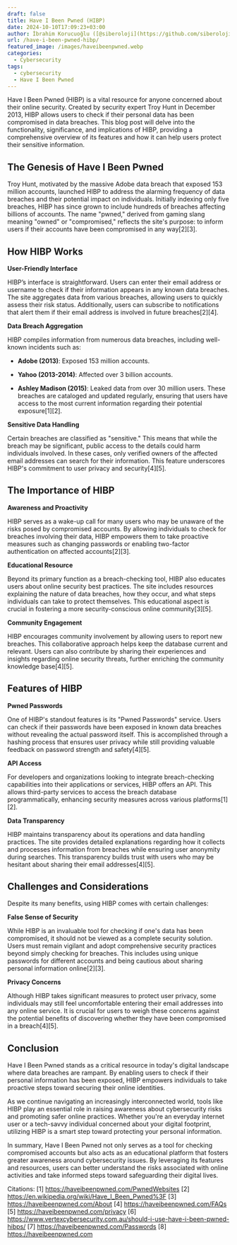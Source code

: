 ```yaml
---
draft: false
title: Have I Been Pwned (HIBP)
date: 2024-10-10T17:09:23+03:00
author: İbrahim Korucuoğlu ([@siberoloji](https://github.com/siberoloji))
url: /have-i-been-pwned-hibp/
featured_image: /images/haveibeenpwned.webp
categories:
  - Cybersecurity
tags:
  - cybersecurity
  - Have I Been Pwned
---
```



Have I Been Pwned (HIBP) is a vital resource for anyone concerned about their online security. Created by security expert Troy Hunt in December 2013, HIBP allows users to check if their personal data has been compromised in data breaches. This blog post will delve into the functionality, significance, and implications of HIBP, providing a comprehensive overview of its features and how it can help users protect their sensitive information.



## The Genesis of Have I Been Pwned



Troy Hunt, motivated by the massive Adobe data breach that exposed 153 million accounts, launched HIBP to address the alarming frequency of data breaches and their potential impact on individuals. Initially indexing only five breaches, HIBP has since grown to include hundreds of breaches affecting billions of accounts. The name "pwned," derived from gaming slang meaning "owned" or "compromised," reflects the site's purpose: to inform users if their accounts have been compromised in any way[2][3].



## How HIBP Works



**User-Friendly Interface**



HIBP’s interface is straightforward. Users can enter their email address or username to check if their information appears in any known data breaches. The site aggregates data from various breaches, allowing users to quickly assess their risk status. Additionally, users can subscribe to notifications that alert them if their email address is involved in future breaches[2][4].



**Data Breach Aggregation**



HIBP compiles information from numerous data breaches, including well-known incidents such as:


* **Adobe (2013)**: Exposed 153 million accounts.

* **Yahoo (2013-2014)**: Affected over 3 billion accounts.

* **Ashley Madison (2015)**: Leaked data from over 30 million users.
These breaches are cataloged and updated regularly, ensuring that users have access to the most current information regarding their potential exposure[1][2].



**Sensitive Data Handling**



Certain breaches are classified as "sensitive." This means that while the breach may be significant, public access to the details could harm individuals involved. In these cases, only verified owners of the affected email addresses can search for their information. This feature underscores HIBP's commitment to user privacy and security[4][5].



## The Importance of HIBP



**Awareness and Proactivity**



HIBP serves as a wake-up call for many users who may be unaware of the risks posed by compromised accounts. By allowing individuals to check for breaches involving their data, HIBP empowers them to take proactive measures such as changing passwords or enabling two-factor authentication on affected accounts[2][3].



**Educational Resource**



Beyond its primary function as a breach-checking tool, HIBP also educates users about online security best practices. The site includes resources explaining the nature of data breaches, how they occur, and what steps individuals can take to protect themselves. This educational aspect is crucial in fostering a more security-conscious online community[3][5].



**Community Engagement**



HIBP encourages community involvement by allowing users to report new breaches. This collaborative approach helps keep the database current and relevant. Users can also contribute by sharing their experiences and insights regarding online security threats, further enriching the community knowledge base[4][5].



## Features of HIBP



**Pwned Passwords**



One of HIBP's standout features is its "Pwned Passwords" service. Users can check if their passwords have been exposed in known data breaches without revealing the actual password itself. This is accomplished through a hashing process that ensures user privacy while still providing valuable feedback on password strength and safety[4][5].



**API Access**



For developers and organizations looking to integrate breach-checking capabilities into their applications or services, HIBP offers an API. This allows third-party services to access the breach database programmatically, enhancing security measures across various platforms[1][2].



**Data Transparency**



HIBP maintains transparency about its operations and data handling practices. The site provides detailed explanations regarding how it collects and processes information from breaches while ensuring user anonymity during searches. This transparency builds trust with users who may be hesitant about sharing their email addresses[4][5].



## Challenges and Considerations



Despite its many benefits, using HIBP comes with certain challenges:



**False Sense of Security**



While HIBP is an invaluable tool for checking if one's data has been compromised, it should not be viewed as a complete security solution. Users must remain vigilant and adopt comprehensive security practices beyond simply checking for breaches. This includes using unique passwords for different accounts and being cautious about sharing personal information online[2][3].



**Privacy Concerns**



Although HIBP takes significant measures to protect user privacy, some individuals may still feel uncomfortable entering their email addresses into any online service. It is crucial for users to weigh these concerns against the potential benefits of discovering whether they have been compromised in a breach[4][5].



## Conclusion



Have I Been Pwned stands as a critical resource in today's digital landscape where data breaches are rampant. By enabling users to check if their personal information has been exposed, HIBP empowers individuals to take proactive steps toward securing their online identities.



As we continue navigating an increasingly interconnected world, tools like HIBP play an essential role in raising awareness about cybersecurity risks and promoting safer online practices. Whether you're an everyday internet user or a tech-savvy individual concerned about your digital footprint, utilizing HIBP is a smart step toward protecting your personal information.



In summary, Have I Been Pwned not only serves as a tool for checking compromised accounts but also acts as an educational platform that fosters greater awareness around cybersecurity issues. By leveraging its features and resources, users can better understand the risks associated with online activities and take informed steps toward safeguarding their digital lives.



Citations: [1] https://haveibeenpwned.com/PwnedWebsites [2] https://en.wikipedia.org/wiki/Have_I_Been_Pwned%3F [3] https://haveibeenpwned.com/About [4] https://haveibeenpwned.com/FAQs [5] https://haveibeenpwned.com/privacy [6] https://www.vertexcybersecurity.com.au/should-i-use-have-i-been-pwned-hibps/ [7] https://haveibeenpwned.com/Passwords [8] https://haveibeenpwned.com
